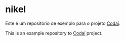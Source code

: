 # nikel

Este é um repositório de exemplo para o projeto [Codaí](https://academy.growdev.com.br/).

This is an example repository to [Codaí](https://academy.growdev.com.br/) project.
